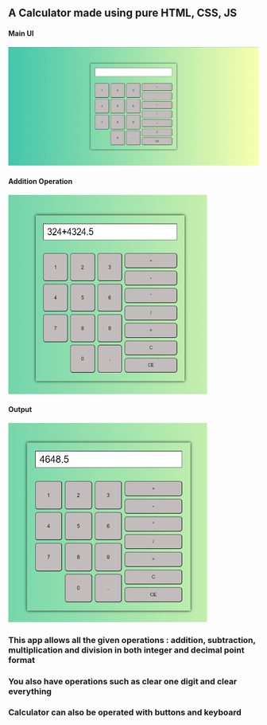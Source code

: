## A Calculator made using pure HTML, CSS, JS

#### Main UI
<img src="assets/main.png" alt="Main Image">

#### Addition Operation
<img src="assets/operation.png" alt="Operation" width="400" height="400">

#### Output
<img src="assets/output.png" alt="Output" width="400" height="400">

### This app allows all the given operations : addition, subtraction, multiplication and division in both integer and decimal point format 
### You also have operations such as clear one digit and clear everything
### Calculator can also be operated with buttons and keyboard